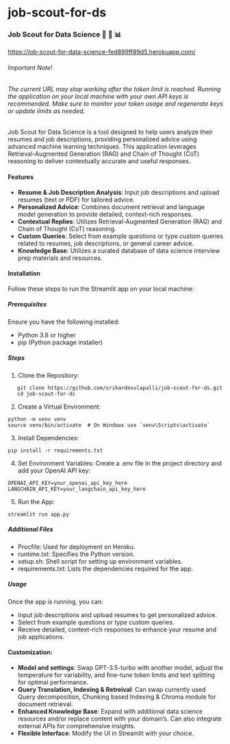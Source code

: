 # job-scout-for-ds

### Job Scout for Data Science :brain: :briefcase: :bar_chart:	

https://job-scout-for-data-science-fed899ff89d5.herokuapp.com/

###### Important Note!
###### _The current URL may stop working after the token limit is reached. Running the application on your local machine with your own API keys is recommended. Make sure to monitor your token usage and regenerate keys or update limits as needed._

Job Scout for Data Science is a tool designed to help users analyze their resumes and job descriptions, providing personalized advice using advanced machine learning techniques. This application leverages Retrieval-Augmented Generation (RAG) and Chain of Thought (CoT) reasoning to deliver contextually accurate and useful responses. 

#### Features
- **Resume & Job Description Analysis**: Input job descriptions and upload resumes (text or PDF) for tailored advice.
- **Personalized Advice**: Combines document retrieval and language model generation to provide detailed, context-rich responses.
- **Contextual Replies**: Utilizes Retrieval-Augmented Generation (RAG) and Chain of Thought (CoT) reasoning.
- **Custom Queries**: Select from example questions or type custom queries related to resumes, job descriptions, or general career advice.
- **Knowledge Base**: Utilizes a curated database of data science interview prep materials and resources.

#### Installation
Follow these steps to run the Streamlit app on your local machine:

##### Prerequisites
Ensure you have the following installed:
- Python 3.8 or higher
- pip (Python package installer)

##### Steps
1. Clone the Repository:
```
   git clone https://github.com/srikardevulapalli/job-scout-for-ds.git
   cd job-scout-for-ds
```
2. Create a Virtual Environment:
```
python -m venv venv
source venv/bin/activate  # On Windows use `venv\Scripts\activate`
```
3. Install Dependencies:
```
pip install -r requirements.txt
```
4. Set Environment Variables:
Create a .env file in the project directory and add your OpenAI API key:
```
OPENAI_API_KEY=your_openai_api_key_here
LANGCHAIN_API_KEY=your_langchain_api_key_here
```
5. Run the App:
```
streamlit run app.py
```

##### Additional Files
- Procfile: Used for deployment on Heroku.
- runtime.txt: Specifies the Python version.
- setup.sh: Shell script for setting up environment variables.
- requirements.txt: Lists the dependencies required for the app.

##### Usage
Once the app is running, you can:
- Input job descriptions and upload resumes to get personalized advice.
- Select from example questions or type custom queries.
- Receive detailed, context-rich responses to enhance your resume and job applications.

#### Customization:

- **Model and settings**: Swap GPT-3.5-turbo with another model, adjust the temperature for variability, and fine-tune token limits and text splitting for optimal performance.
- **Query Translation, Indexing & Retreival**: Can swap currently used Query decomposition, Chunking based Indexing & Chroma module for document retrieval.
- **Enhanced Knowledge Base**: Expand with additional data science resources and/or replace content with your domain’s. Can also integrate external APIs for comprehensive insights.
- **Flexible Interface**: Modify the UI in Streamlit with your choice.









